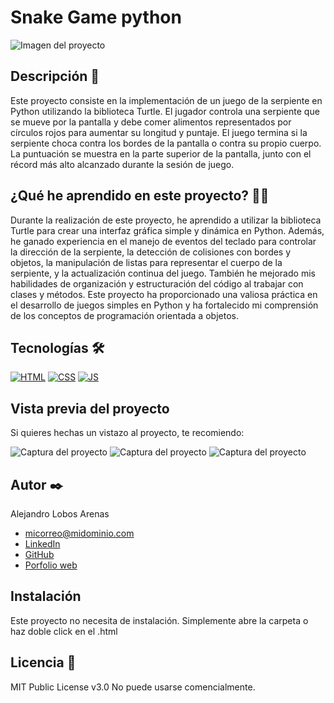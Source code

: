 # Snake Game python
![Imagen del proyecto](https://github.com/eduardofierropro/Portafolio-y-CV/blob/main/IMAGEN-DEL-PROYECTO.jpg?raw=true)

<!-- ## Ejemplo en vivo
- [URL-de-github-pages-de-este-proyecto](URL-de-github-pages-de-este-proyecto)
- [URL-de-la-api](URL-de-la-api) -->

## Descripción 📑

Este proyecto consiste en la implementación de un juego de la serpiente en Python utilizando la biblioteca Turtle. El jugador controla una serpiente que se mueve por la pantalla y debe comer alimentos representados por círculos rojos para aumentar su longitud y puntaje. El juego termina si la serpiente choca contra los bordes de la pantalla o contra su propio cuerpo. La puntuación se muestra en la parte superior de la pantalla, junto con el récord más alto alcanzado durante la sesión de juego.

## ¿Qué he aprendido en este proyecto? 🙇🏻 

Durante la realización de este proyecto, he aprendido a utilizar la biblioteca Turtle para crear una interfaz gráfica simple y dinámica en Python. Además, he ganado experiencia en el manejo de eventos del teclado para controlar la dirección de la serpiente, la detección de colisiones con bordes y objetos, la manipulación de listas para representar el cuerpo de la serpiente, y la actualización continua del juego. También he mejorado mis habilidades de organización y estructuración del código al trabajar con clases y métodos. Este proyecto ha proporcionado una valiosa práctica en el desarrollo de juegos simples en Python y ha fortalecido mi comprensión de los conceptos de programación orientada a objetos.

## Tecnologías 🛠
<!-- Iconos sacados de: https://github.com/hendrasob/badges/blob/master/README.md y https://github.com/alexandresanlim/Badges4-README.md-Profile -->
[![HTML](https://img.shields.io/badge/HTML5-E34F26?style=for-the-badge&logo=html5&logoColor=white)](https://es.wikipedia.org/wiki/HTML5)
[![CSS](https://img.shields.io/badge/CSS3-1572B6?style=for-the-badge&logo=css3&logoColor=white)](https://es.wikipedia.org/wiki/CSS)
[![JS](https://img.shields.io/badge/JavaScript-F7DF1E?style=for-the-badge&logo=javascript&logoColor=black)](https://es.wikipedia.org/wiki/JavaScript)

## Vista previa del proyecto
Si quieres hechas un vistazo al proyecto, te recomiendo:

![Captura del proyecto](https://github.com/eduardofierropro/Portafolio-y-CV/blob/main/CAPTURA-DEL-PROYECTO.jpg?raw=true)
![Captura del proyecto](https://github.com/eduardofierropro/Portafolio-y-CV/blob/main/CAPTURA-DEL-PROYECTO.jpg?raw=true)
![Captura del proyecto](https://github.com/eduardofierropro/Portafolio-y-CV/blob/main/CAPTURA-DEL-PROYECTO.jpg?raw=true)

## Autor ✒️
Alejandro Lobos Arenas

* [micorreo@midominio.com](alejandro.lobosarenas@gmail.com)
* [LinkedIn](https://www.linkedin.com/in/alejandro-lobos-arenas/)
* [GitHub](https://github.com/alejandro-lobos)
* [Porfolio web](https://alejandrolobos.com/)

## Instalación 
Este proyecto no necesita de instalación. Simplemente abre la carpeta o haz doble click en el .html
  
## Licencia 📄
MIT Public License v3.0
No puede usarse comencialmente.
